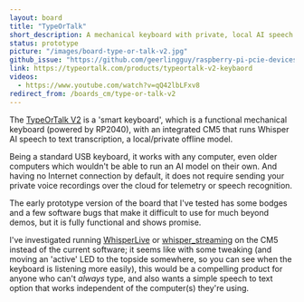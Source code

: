 ```yaml
---
layout: board
title: "TypeOrTalk"
short_description: A mechanical keyboard with private, local AI speech to text using a CM5.
status: prototype
picture: "/images/board-type-or-talk-v2.jpg"
github_issue: "https://github.com/geerlingguy/raspberry-pi-pcie-devices/issues/734"
link: https://typeortalk.com/products/typeortalk-v2-keybaord
videos:
  - https://www.youtube.com/watch?v=qQ42lbLFxv8
redirect_from: /boards_cm/type-or-talk-v2
---
```

The [TypeOrTalk V2](https://typeortalk.com/products/typeortalk-v2-keybaord) is a 'smart keyboard', which is a functional mechanical keyboard (powered by RP2040), with an integrated CM5 that runs Whisper AI speech to text transcription, a local/private offline model.

Being a standard USB keyboard, it works with any computer, even older computers which wouldn't be able to run an AI model on their own. And having no Internet connection by default, it does not require sending your private voice recordings over the cloud for telemetry or speech recognition.

The early prototype version of the board that I've tested has some bodges and a few software bugs that make it difficult to use for much beyond demos, but it is fully functional and shows promise.

I've investigated running [WhisperLive](https://github.com/collabora/WhisperLive) or [whisper_streaming](https://github.com/ufal/whisper_streaming) on the CM5 instead of the current software; it seems like with some tweaking (and moving an 'active' LED to the topside somewhere, so you can see when the keyboard is listening more easily), this would be a compelling product for anyone who can't _always_ type, and also wants a simple speech to text option that works independent of the computer(s) they're using.